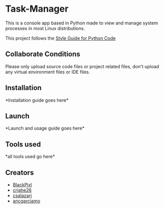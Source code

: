 # Task-Manager

This is a console app based in Python made to view and manage system processes in most Linux distributions.

This project follows the [Style Guide for Python Code](https://www.python.org/dev/peps/pep-0008/)

## Collaborate Conditions
Please only upload source code files or project related files, don't upload any virtual environment files or IDE files.

## Installation
\*Installation guide goes here*

## Launch
\*Launch and usage guide goes here*

## Tools used
\*all tools used go here*

## Creators

* [BlackPixl](https://github.com/BlackPixl)
* [crjahe26](https://github.com/crjahe26)
* [csalazarj](https://github.com/csalazarj)
* [ancgarciamo](https://github.com/ancgarciamo)
